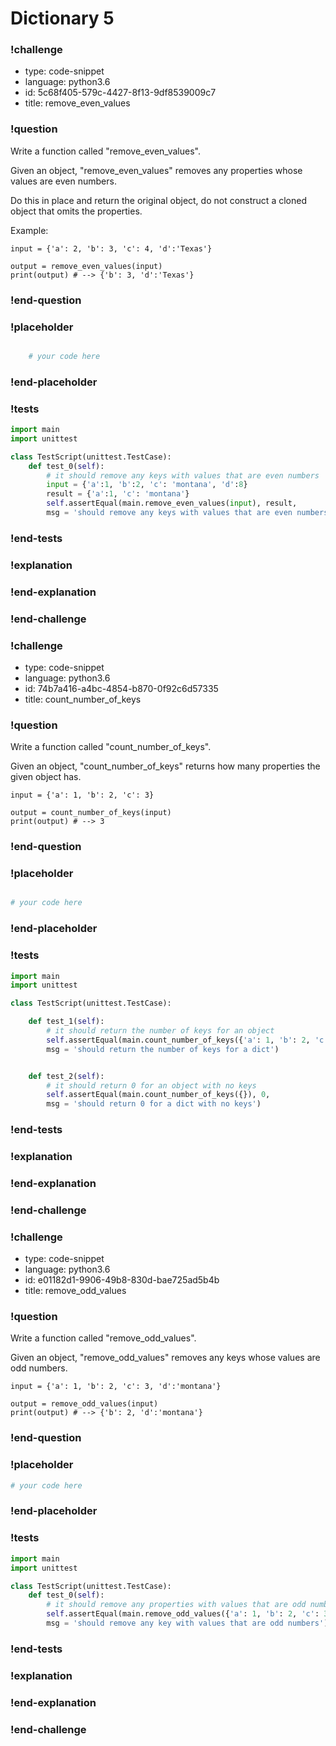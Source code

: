 # Dictionary 5

### !challenge

* type: code-snippet
* language: python3.6
* id: 5c68f405-579c-4427-8f13-9df8539009c7
* title: remove_even_values

### !question

Write a function called "remove_even_values".

Given an object, "remove_even_values" removes any properties whose values are even numbers.

Do this in place and return the original object, do not construct a cloned object that omits the properties.

Example:

```
input = {'a': 2, 'b': 3, 'c': 4, 'd':'Texas'}

output = remove_even_values(input)
print(output) # --> {'b': 3, 'd':'Texas'}
```

### !end-question

### !placeholder

```python

    # your code here

```

### !end-placeholder

### !tests

```python
import main
import unittest

class TestScript(unittest.TestCase):
    def test_0(self):
        # it should remove any keys with values that are even numbers
        input = {'a':1, 'b':2, 'c': 'montana', 'd':8}
        result = {'a':1, 'c': 'montana'}
        self.assertEqual(main.remove_even_values(input), result,
        msg = 'should remove any keys with values that are even numbers')

```

### !end-tests

### !explanation

### !end-explanation

### !end-challenge

### !challenge

* type: code-snippet
* language: python3.6
* id: 74b7a416-a4bc-4854-b870-0f92c6d57335
* title: count_number_of_keys

### !question

Write a function called "count_number_of_keys".

Given an object, "count_number_of_keys" returns how many properties the given object has.

```
input = {'a': 1, 'b': 2, 'c': 3}

output = count_number_of_keys(input)
print(output) # --> 3
```

### !end-question

### !placeholder

```python

# your code here


```

### !end-placeholder

### !tests

```python
import main
import unittest

class TestScript(unittest.TestCase):

    def test_1(self):
        # it should return the number of keys for an object
        self.assertEqual(main.count_number_of_keys({'a': 1, 'b': 2, 'c': 3}), 3,
        msg = 'should return the number of keys for a dict')


    def test_2(self):
        # it should return 0 for an object with no keys
        self.assertEqual(main.count_number_of_keys({}), 0,
        msg = 'should return 0 for a dict with no keys')


```

### !end-tests

### !explanation

### !end-explanation

### !end-challenge

### !challenge

* type: code-snippet
* language: python3.6
* id: e01182d1-9906-49b8-830d-bae725ad5b4b
* title: remove_odd_values

### !question

Write a function called "remove_odd_values".

Given an object, "remove_odd_values" removes any keys whose values are odd numbers.

```
input = {'a': 1, 'b': 2, 'c': 3, 'd':'montana'}

output = remove_odd_values(input)
print(output) # --> {'b': 2, 'd':'montana'}
```

### !end-question

### !placeholder

```python
# your code here


```

### !end-placeholder

### !tests

```python
import main
import unittest

class TestScript(unittest.TestCase):
    def test_0(self):
        # it should remove any properties with values that are odd numbers
        self.assertEqual(main.remove_odd_values({'a': 1, 'b': 2, 'c': 3, 'd':'Montana'}), {'b': 2, 'd':'Montana'},
        msg = 'should remove any key with values that are odd numbers')

```

### !end-tests

### !explanation

### !end-explanation

### !end-challenge
